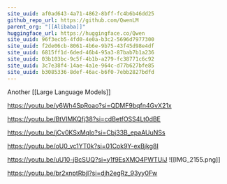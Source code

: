 ```yaml
---
site_uuid: af0ad643-4a71-4862-8bff-fc4b6b46dd25
github_repo_url: https://github.com/QwenLM
parent_org: "[[Alibaba]]"
huggingface_url: https://huggingface.co/Qwen
site_uuid: 96f3ecb5-4fd0-4e0a-b3c2-5696d7977300
site_uuid: f2de06cb-8061-4b6e-9b75-43f45d98e4df
site_uuid: 6815ff1d-6ded-46b4-95a3-87bab7b1a236
site_uuid: 03b103bc-9c5f-4b1b-a279-fc38771c6c92
site_uuid: 3c7e38f4-14ae-4a1e-964c-d77b627bfe85
site_uuid: b3085336-8def-46ac-b6f0-7ebb2827bdfd
---
```



Another [[Large Language Models]]

https://youtu.be/y6Wh4SpRoao?si=QDMF9bqfn4GvX21x



https://youtu.be/BtVIMKQfj38?si=cdBetfOSS4Lt0dBE

https://youtu.be/jCv0KSxMqlo?si=Cbj33B_epaAUuNSs

https://youtu.be/oU0_vc1YT0k?si=01Cok9Y-exBjkg8I


https://youtu.be/uU10-jBcSUQ?si=y1f9EsXMO4PWTUiJ
![[IMG_2155.png]]

https://youtu.be/br2xnptRbjI?si=djh2egRz_93yy0Fw